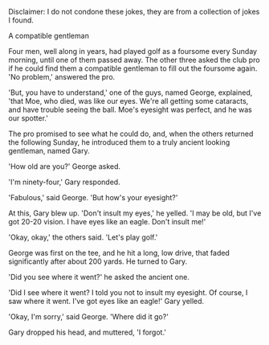 Disclaimer: I do not condone these jokes, they are from a collection of jokes I found.

A compatible gentleman

Four men, well along in years, had played golf as a foursome every Sunday morning, until one of them passed away. The other three asked the club pro if he could find them a compatible gentleman to fill out the foursome again. 'No problem,' answered the pro. 

'But, you have to understand,' one of the guys, named George, explained, 'that Moe, who died, was like our eyes. We're all getting some cataracts, and have trouble seeing the ball. Moe's eyesight was perfect, and he was our spotter.' 

The pro promised to see what he could do, and, when the others returned the following Sunday, he introduced them to a truly ancient looking gentleman, named Gary. 

'How old are you?' George asked. 

'I'm ninety-four,' Gary responded. 

'Fabulous,' said George. 'But how's your eyesight?' 

At this, Gary blew up. 'Don't insult my eyes,' he yelled. 'I may be old, but I've got 20-20 vision. I have eyes like an eagle. Don't insult me!' 

'Okay, okay,' the others said. 'Let's play golf.' 

George was first on the tee, and he hit a long, low drive, that faded significantly after about 200 yards. He turned to Gary. 

'Did you see where it went?' he asked the ancient one. 

'Did I see where it went? I told you not to insult my eyesight. Of course, I saw where it went. I've got eyes like an eagle!' Gary yelled. 

'Okay, I'm sorry,' said George. 'Where did it go?' 

Gary dropped his head, and muttered, 'I forgot.'

